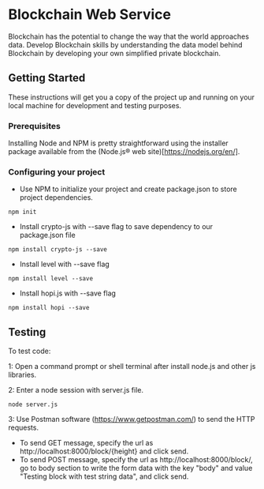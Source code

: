 # Blockchain Web Service

Blockchain has the potential to change the way that the world approaches data. 
Develop Blockchain skills by understanding the data model behind Blockchain by developing your own simplified private blockchain.

## Getting Started

These instructions will get you a copy of the project up and running on your local machine for development and testing purposes.

### Prerequisites

Installing Node and NPM is pretty straightforward using the installer package available from the (Node.js® web site)[https://nodejs.org/en/].


### Configuring your project

- Use NPM to initialize your project and create package.json to store project dependencies.
```
npm init
```
- Install crypto-js with --save flag to save dependency to our package.json file
```
npm install crypto-js --save
```
- Install level with --save flag
```
npm install level --save
```
- Install hopi.js with --save flag
```
npm install hopi --save
```

## Testing

To test code:

1: Open a command prompt or shell terminal after install node.js and other js libraries.

2: Enter a node session with server.js file.

```
node server.js
```

3: Use Postman software (https://www.getpostman.com/) to send the HTTP requests.
  - To send GET message, specify the url as http://localhost:8000/block/{height} and click send.
  - To send POST message, specify the url as http://localhost:8000/block/, go to body section to write the form data with the key "body" and value "Testing block with test string data", and click send.




